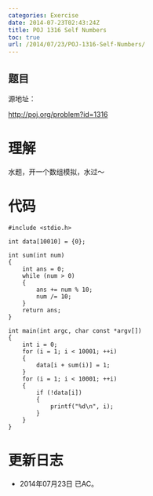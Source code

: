```yaml
---
categories: Exercise
date: 2014-07-23T02:43:24Z
title: POJ 1316 Self Numbers
toc: true
url: /2014/07/23/POJ-1316-Self-Numbers/
---
```


## 题目
源地址：

http://poj.org/problem?id=1316

# 理解
水题，开一个数组模拟，水过～

<!--more-->

# 代码

```
#include <stdio.h>

int data[10010] = {0};

int sum(int num)
{
    int ans = 0;
    while (num > 0)
    {
        ans += num % 10;
        num /= 10;
    }
    return ans;
}

int main(int argc, char const *argv[])
{
    int i = 0;
    for (i = 1; i < 10001; ++i)
    {
        data[i + sum(i)] = 1;
    }
    for (i = 1; i < 10001; ++i)
    {
        if (!data[i])
        {
            printf("%d\n", i);
        }
    }
}

```

# 更新日志
- 2014年07月23日 已AC。